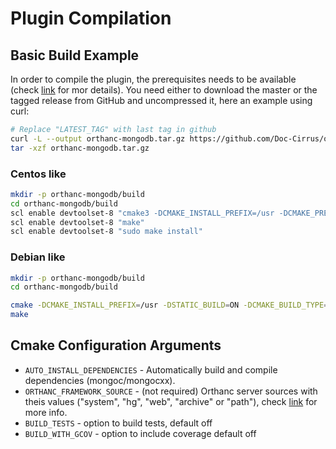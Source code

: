 # Plugin Compilation

## Basic Build Example
In order to compile the plugin, the prerequisites needs to be available (check [link](./PREREQUISITES.md) for mor details).
You need either to download the master or the tagged release from GitHub and uncompressed it, here an example using curl:

```bash
# Replace "LATEST_TAG" with last tag in github
curl -L --output orthanc-mongodb.tar.gz https://github.com/Doc-Cirrus/orthanc-mongodb/archive/LATEST_TAG.tar.gz
tar -xzf orthanc-mongodb.tar.gz
```

### Centos like
```bash
mkdir -p orthanc-mongodb/build
cd orthanc-mongodb/build
scl enable devtoolset-8 "cmake3 -DCMAKE_INSTALL_PREFIX=/usr -DCMAKE_PREFIX_PATH=/usr/local -DSTATIC_BUILD=ON -DCMAKE_BUILD_TYPE=Release -DAUTO_INSTALL_DEPENDENCIES=ON ../MongoDB/"
scl enable devtoolset-8 "make"
scl enable devtoolset-8 "sudo make install"
```

### Debian like
```bash
mkdir -p orthanc-mongodb/build
cd orthanc-mongodb/build

cmake -DCMAKE_INSTALL_PREFIX=/usr -DSTATIC_BUILD=ON -DCMAKE_BUILD_TYPE=Release -DAUTO_INSTALL_DEPENDENCIES=ON ../MongoDB/
make
```

## Cmake Configuration Arguments
* ```AUTO_INSTALL_DEPENDENCIES``` - Automatically build and compile dependencies (mongoc/mongocxx).
* ```ORTHANC_FRAMEWORK_SOURCE``` - (not required) Orthanc server sources with theis values ("system", "hg", "web", "archive" or "path"), check [link](../Resources/Orthanc/CMake/DownloadOrthancFramework.cmake) for more info.
* ```BUILD_TESTS``` - option to build tests, default off
* ```BUILD_WITH_GCOV``` - option to include coverage default off
